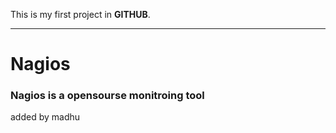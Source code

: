 This is my first project in <b>GITHUB</b>.
<hr>
<h1>Nagios</h1>
<h3> Nagios is a opensourse monitroing tool </h3>
added by madhu
